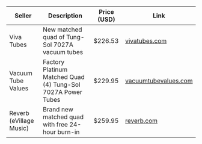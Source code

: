 
| Seller                | Description                                                    | Price (USD) | Link                                  |
|-----------------------|----------------------------------------------------------------|-------------|----------------------------------------|
| Viva Tubes            | New matched quad of Tung-Sol 7027A vacuum tubes               | $226.53     | [vivatubes.com](https://www.vivatubes.com/new-matched-quad-4-tung-sol-7027a-vacuum-tubes/) |
| Vacuum Tube Values    | Factory Platinum Matched Quad (4) Tung-Sol 7027A Power Tubes  | $229.95     | [vacuumtubevalues.com](https://vacuumtubevalues.com/product/tung-sol-factory-platinum-matched-quad-four-7027a-power-tubes/) |
| Reverb (eVillage Music) | Brand new matched quad with free 24-hour burn-in              | $259.95     | [reverb.com](https://reverb.com/item/21257150-tung-sol-7027-7027a-power-tube-matched-quad-brand-new-with-free-24-hour-burn-in) |
